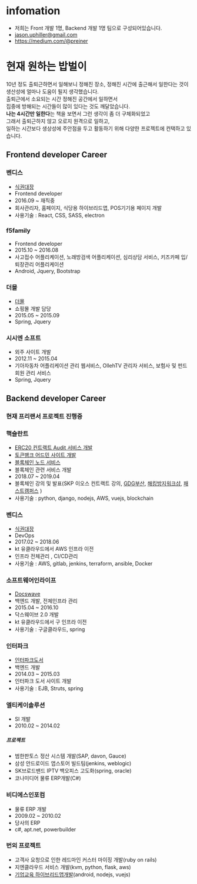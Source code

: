# infomation
- 저희는 Front 개발 1명, Backend 개발 1명 팀으로 구성되어있습니다.
- jason.uphiller@gmail.com
- https://medium.com/@preiner

# 현재 원하는 밥벌이
10년 정도 출퇴근하면서 일해보니 정해진 장소, 정해진 시간에 출근해서 일한다는 것이  
생산성에 얼마나 도움이 될지 생각했습니다.  
출퇴근에서 소요되는 시간 정해진 공간에서 일하면서  
집중에 방해되는 시간들이 많이 있다는 것도 깨달았습니다.  
**나는 4시간만 일한다**는 책을 보면서 그런 생각이 좀 더 구체화되었고  
그래서 출퇴근하지 않고 오로지 원격으로 일하고,  
일하는 시간보다 생상성에 주안점을 두고 활동하기 위해 다양한 프로젝트에 컨택하고 있습니다.

## Frontend developer Career

### 벤디스
- [식권대장](http://sikdae.com)
- Frontend developer
- 2016.09 ~ 재직중
- 회사관리자, 홈페이지, 식당용 하이브리드앱, POS기기용 페이지 개발
- 사용기술 : React, CSS, SASS, electron

### f5family
- Frontend developer
- 2015.10 ~ 2016.08
- 사고접수 어플리케이션, 노래방검색 어플리케이션, 심리상담 서비스, 키즈카페 입/퇴장관리 어플리케이션
- Android, Jquery, Bootstrap

### 더몰
- [더몰](http://www.the-mall.kr)
- 쇼핑몰 개발 담당
- 2015.05 ~ 2015.09
- Spring, Jquery

### 시시엔 소프트
- 외주 사이트 개발
- 2012.11 ~ 2015.04
- 기아자동차 어플리케이션 관리 웹서비스, OllehTV 관리자 서비스, 보험사 및 펀드회원 관리 서비스 
- Spring, Jquery

## Backend developer Career

### 현재 프리랜서 프로젝트 진행중

### 핵슬란트
- [ERC20 컨트랙트 Audit 서비스 개발](http://certificate.hexlant.com)
- [토큰뱅크 어드민 사이트 개발](http://tokenbank.com)
- [블록체인 노드 서비스](http://test-node.hexlant.com/api-docs/)
- 블록체인 관련 서비스 개발
- 2018.07 ~ 2019.04
- 블록체인 강의 및 발표(SKP 이오스 컨트랙트 강의, [GDG부산](https://festa.io/events/119), [해킹방지워크샵](https://concert.or.kr/suf2018/program/program.php), [패스트캠퍼스](https://www.fastcampus.co.kr/dev_camp_eos/?gclid=Cj0KCQiAgMPgBRDDARIsAOh3uyJB4DB7Vak3YvJXJ9IslTflWFCvBpgLvZ2whMzu5duc3TZjWiFuQTkaAipSEALw_wcB)  )
-  사용기술 : python, django, nodejs, AWS, vuejs, blockchain

### 벤디스
- [식권대장](http://sikdae.com)
- DevOps
- 2017.02 ~ 2018.06
- kt 유클라우드에서 AWS 인프라 이전
- 인프라 전체관리 , CI/CD관리
- 사용기술 :  AWS, gitlab, jenkins, terraform, ansible, Docker

### 소프트웨어인라이프
- [Docswave](http://www.softwareinlife.com/)
- 백엔드 개발, 전체인프라 관리
- 2015.04 ~ 2016.10
- 닥스웨이브 2.0 개발
- kt 유클라우드에서 구 인프라 이전
- 사용기술 :  구글클라우드, spring

### 인터파크
- [인터파크도서](http://book.interpark.com)
- 백엔드 개발
- 2014.03 ~ 2015.03
- 인터파크 도서 사이트 개발
- 사용기술 :  EJB, Struts, spring

### 엘티케이솔루션
- SI 개발
- 2010.02 ~ 2014.02
##### 프로젝트
- 범한판토스 정산 시스템 개발(SAP, davon, Gauce)
- 삼성 안드로이드 앱스토어 빌드팀(jenkins, weblogic)
- SK브로드밴드 IPTV 백오피스 고도화(spring, oracle)
- 코나미디어 물류 ERP개발(C#)

### 비디에스인포컴
- 물류 ERP 개발
- 2009.02 ~ 2010.02
- 당사의 ERP
- c#, apt.net, powerbuilder

### 번외 프로젝트
- 고객사 요청으로 인한 레드마인 커스터 마이징 개발(ruby on rails)
- 지엔클라우드 서비스 개발(kvm, python, flask, aws)
- [기업교육 하이브리드앱개발](http://planchee.actiongo.co.kr)(android, nodejs, vuejs)

